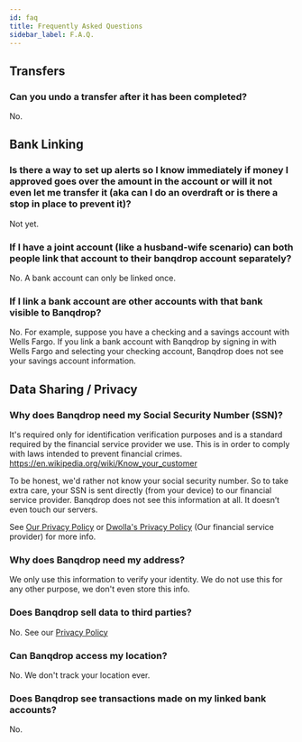 ```yaml
---
id: faq
title: Frequently Asked Questions
sidebar_label: F.A.Q.
---
```


## Transfers

### Can you undo a transfer after it has been completed?

No.

## Bank Linking

### Is there a way to set up alerts so I know immediately if money I approved goes over the amount in the account or will it not even let me transfer it (aka can I do an overdraft or is there a stop in place to prevent it)?

Not yet.

### If I have a joint account (like a husband-wife scenario) can both people link that account to their banqdrop account separately?

No. A bank account can only be linked once.

### If I link a bank account are other accounts with that bank visible to Banqdrop?

No. For example, suppose you have a checking and a savings account with Wells Fargo. If you link a bank account with Banqdrop by signing in with Wells Fargo and selecting your checking account, Banqdrop does not see your savings account information.

## Data Sharing / Privacy

### Why does Banqdrop need my Social Security Number (SSN)?

It's required only for identification verification purposes and is a standard required by the financial service provider we use. This is in order to comply with laws intended to prevent financial crimes. https://en.wikipedia.org/wiki/Know_your_customer

To be honest, we'd rather not know your social security number.
So to take extra care, your SSN is sent directly (from your device) to our financial service provider. Banqdrop does not see this information at all. It doesn’t even touch our servers.

See [Our Privacy Policy](https://banqdrop.com/docs/privacyPolicy) or [Dwolla's Privacy Policy](https://www.dwolla.com/legal/privacy/) (Our financial service provider) for more info.

### Why does Banqdrop need my address?

We only use this information to verify your identity. We do not use this for any other purpose, we don't even store this info.

### Does Banqdrop sell data to third parties?

No. See our [Privacy Policy](privacyPolicy)

### Can Banqdrop access my location?

No. We don't track your location ever.

### Does Banqdrop see transactions made on my linked bank accounts?

No.
